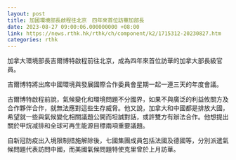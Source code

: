 ```yaml
---
layout: post
title: 加國環境部長啟程往北京　四年來首位訪華加部長
date: 2023-08-27 09:00:06.000000000 +08:00
link: https://news.rthk.hk/rthk/ch/component/k2/1715312-20230827.htm
categories: rthk
---
```


加拿大環境部長吉爾博特啟程前往北京，成為四年來首位訪華的加拿大部長級官員。

吉爾博特將出席中國環境與發展國際合作委員會星期一起一連三天的年度會議。

吉爾博特啟程前說，氣候變化和環境問題不分國界，如果不與廣泛的利益攸關方及合作夥伴合作，就無法應對這些生存威脅。他又說，加拿大和中國都是排放大國，希望就一些與氣候變化相關議題公開而坦誠對話，或許雙方有辦法合作。他想提出關於甲烷减排和全球可再生能源目標兩項重要議題。

自新冠防疫出入境限制措施解除後，七國集團成員包括法國及德國等，分別派遣氣候問題代表訪問中國，而美國氣候問題特使克里曾於上月訪華。
